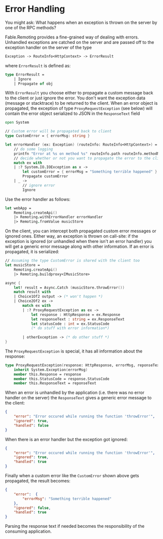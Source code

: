 # Error Handling

You might ask: What happens when an exception is thrown on the server by one of the RPC methods? 

Fable.Remoting provides a fine-grained way of dealing with errors. Unhandled exceptions are catched on the server and are passed off to the exception handler on the server of the type 
```fs
Exception -> RouteInfo<HttpContext> -> ErrorResult
``` 
where `ErrorResult` is defined as:
```fs
type ErrorResult = 
    | Ignore
    | Propagate of obj
```
With `ErrorResult` you choose either to propagate a custom message back to the client or just ignore the error. You don't want the exception data (message or stacktrace) to be returned to the client. When an error object is propagated, the exception of type `ProxyRequestException` (see below) will contain the error object serialized to JSON in the `ResponseText` field
```fs
open System

// Custom error will be propagated back to client
type CustomError = { errorMsg: string }

let errorHandler (ex: Exception) (routeInfo: RouteInfo<HttpContext>) = 
    // do some logging
    printfn "Error at %s on method %s" routeInfo.path routeInfo.methodName
    // decide whether or not you want to propagate the error to the client
    match ex with
    | :? System.IO.IOException as x ->
        let customError = { errorMsg = "Something terrible happened" }
        Propagate customError
    | _ ->
        // ignore error
        Ignore
```
Use the error handler as follows:
```fs
let webApp = 
    Remoting.createApi()
    |> Remoting.withErrorHandler errorHandler
    |> Remoting.fromValue musicStore   
```
On the client, you can intercept both propagated custom error messages or ignored ones. Either way, an exception is thrown on call-site: if the exception is ignored (or unhandled when there isn't an error handler) you will get a generic error message along with other information. If an error is propagated, it is serialized:
```fs
// Assuming the type CustomError is shared with the client too
let musicStore = 
    Remoting.createApi()
    |> Remoting.buildproxy<IMusicStore>

async {
    let! result = Async.Catch (musicStore.throwError()) 
    match result with 
    | Choice1Of2 output -> (* won't happen *)
    | Choice2Of2 ex ->
        match ex with  
        | :? ProxyRequestException as ex -> 
            let response : HttpResponse = ex.Response 
            let responseText : string = ex.ResponseText
            let statusCode : int = ex.StatusCode 
            (* do stuff with error information*) 
        
        | otherException -> (* do other stuff *)    
}
```
The `ProxyRequestException` is special, it has all information about the response:
```fs
type ProxyRequestException(response: HttpResponse, errorMsg, reponseText: string) = 
    inherit System.Exception(errorMsg)
    member this.Response = response 
    member this.StatusCode = response.StatusCode
    member this.ResponseText = reponseText 
```
When an error is unhandled by the application (i.e. there was no error handler on the server) the `ResponseText` gives a generic error message to the client:
```json
{ 
    "error": "Error occured while running the function 'throwError'", 
    "ignored": true, 
    "handled": false 
}  
```
When there is an error handler but the exception got ignored:
```json
{ 
    "error": "Error occured while running the function 'throwError'", 
    "ignored": true, 
    "handled": true
}     
```
Finally when a custom error like the `CustomError` shown above gets propagated, the result becomes:
```json
{ 
    "error":  {
        "errorMsg": "Something terrible happened"
    },
    "ignored": false, 
    "handled": true 
}  
```
Parsing the response text if needed becomes the responsibility of the consuming application.
